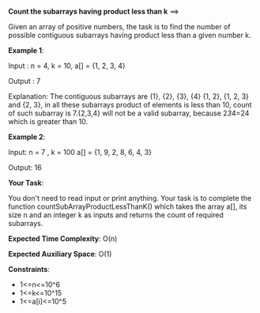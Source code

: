 **Count the subarrays having product less than k** ==>

Given an array of positive numbers, the task is to find the number of possible contiguous subarrays having product less than a given number k.

**Example 1**:

Input : n = 4, k = 10, a[] = {1, 2, 3, 4}

Output : 7

Explanation: The contiguous subarrays are {1}, {2}, {3}, {4} {1, 2}, {1, 2, 3} and {2, 3}, in all these subarrays
product of elements is less than 10, count of such subarray is 7.{2,3,4} will not be a valid subarray, because 
2*3*4=24 which is greater than 10.

**Example 2**:

Input: n = 7 , k = 100 a[] = {1, 9, 2, 8, 6, 4, 3}

Output: 16

**Your Task**: 

You don't need to read input or print anything. Your task is to complete the function countSubArrayProductLessThanK() which takes the array a[], its size n and an integer k as inputs and returns the count of required subarrays.

**Expected Time Complexity**: O(n)

**Expected Auxiliary Space**: O(1)

**Constraints**:
- 1<=n<=10^6
- 1<=k<=10^15
- 1<=a[i]<=10^5